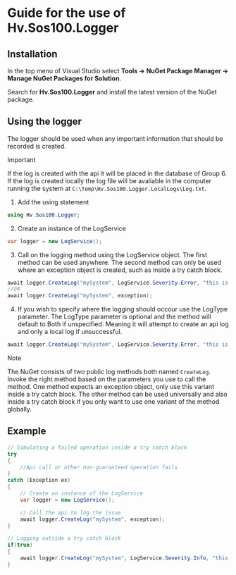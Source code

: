 # Guide for the use of Hv.Sos100.Logger

## Installation

In the top menu of Visual Studio select **Tools -> NuGet Package Manager -> Manage NuGet Packages for Solution**.

Search for **Hv.Sos100.Logger** and install the latest version of the NuGet package.

## Using the logger

The logger should be used when any important information that should be recorded is created.

> [!IMPORTANT]
> If the log is created with the api it will be placed in the database of Group 6. If the log is created locally the log file will be avaliable in the computer running the system at `C:\Temp\Hv.Sos100.Logger.LocalLogs\Log.txt`.

1. Add the using statement
 
```csharp
using Hv.Sos100.Logger;
```

2. Create an instance of the LogService

```csharp
var logger = new LogService();
```

3. Call on the logging method using the LogService object. The first method can be used anywhere. The second method can only be used where an exception object is created, such as inside a try catch block.

```csharp
await logger.CreateLog("mySystem", LogService.Severity.Error, "this is a message");
//OR
await logger.CreateLog("mySystem", exception);
```

4. If you wish to specify where the logging should occour use the LogType parameter. The LogType parameter is optional and the method will default to Both if unspecified. Meaning it will attempt to create an api log and only a local log if unsuccessful.

 ```csharp
await logger.CreateLog("mySystem", LogService.Severity.Error, "this is a message", LogService.LogType.Api);
```

> [!NOTE]
> The NuGet consists of two public log methods both named `CreateLog`. Invoke the right method based on the parameters you use to call the method. One method expects an exception object, only use this variant inside a try catch block. The other method can be used universally and also inside a try catch block if you only want to use one variant of the method globally.

## Example

```csharp
// Simulating a failed operation inside a try catch block
try
{
    //Api call or other non-guaranteed operation fails
}
catch (Exception ex)
{
    // Create an instance of the LogService
    var logger = new LogService();

    // Call the api to log the issue
    await logger.CreateLog("mySystem", exception);
}

// Logging outside a try catch block
if(true)
{
    await logger.CreateLog("mySystem", LogService.Severity.Info, "this is a message");
}
```
